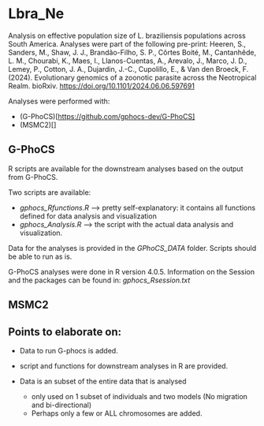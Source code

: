 # Lbra_Ne
Analysis on effective population size of L. braziliensis populations across South America.
Analyses were part of the following pre-print:
Heeren, S., Sanders, M., Shaw, J. J., Brandão-Filho, S. P., Côrtes Boité, M., Cantanhêde, L. M., Chourabi, K., Maes, I., Llanos-Cuentas, A., Arevalo, J., Marco, J. D., Lemey, P., Cotton, J. A., Dujardin, J.-C., Cupolillo, E., & Van den Broeck, F. (2024). Evolutionary genomics of a zoonotic parasite across the Neotropical Realm. bioRxiv. https://doi.org/10.1101/2024.06.06.597691

Analyses were performed with:
- (G-PhoCS)[https://github.com/gphocs-dev/G-PhoCS]
- (MSMC2)[]


## G-PhoCS
R scripts are available for the downstream analyses based on the output from G-PhoCS.

Two scripts are available:
- *gphocs_Rfunctions.R* --> pretty self-explanatory: it contains all functions defined for data analysis and visualization
- *gphocs_Analysis.R* --> the script with the actual data analysis and visualization.

Data for the analyses is provided in the *GPhoCS_DATA* folder.
Scripts should be able to run as is.

G-PhoCS analyses were done in R version 4.0.5. Information on the Session and the packages can be found in: *gphocs_Rsession.txt*

## MSMC2


## Points to elaborate on:

- Data to run G-phocs is added.
- script and functions for downstream analyses in R are provided.

- Data is an subset of the entire data that is analysed
	- only used on 1 subset of individuals and two models (No migration and bi-directional)
	- Perhaps only a few or ALL chromosomes are added.
